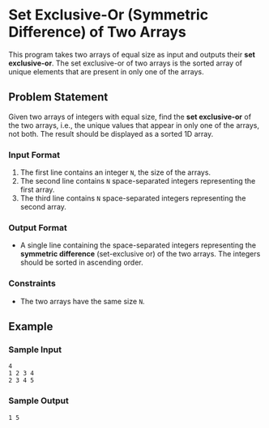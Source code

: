 

# Set Exclusive-Or (Symmetric Difference) of Two Arrays

This program takes two arrays of equal size as input and outputs their **set exclusive-or**. The set exclusive-or of two arrays is the sorted array of unique elements that are present in only one of the arrays.

## Problem Statement

Given two arrays of integers with equal size, find the **set exclusive-or** of the two arrays, i.e., the unique values that appear in only one of the arrays, not both. The result should be displayed as a sorted 1D array.

### Input Format
1. The first line contains an integer `N`, the size of the arrays.
2. The second line contains `N` space-separated integers representing the first array.
3. The third line contains `N` space-separated integers representing the second array.

### Output Format
- A single line containing the space-separated integers representing the **symmetric difference** (set-exclusive or) of the two arrays. The integers should be sorted in ascending order.

### Constraints
- The two arrays have the same size `N`.

## Example

### Sample Input
```
4
1 2 3 4
2 3 4 5
```

### Sample Output
```
1 5
```

